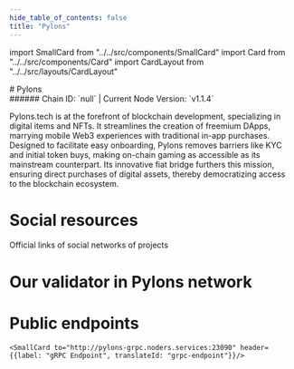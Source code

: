 ```yaml
---
hide_table_of_contents: false
title: "Pylons"
---
```


import SmallCard from "../../src/components/SmallCard"
import Card from "../../src/components/Card"
import CardLayout from "../../src/layouts/CardLayout"

<div class="h1-with-icon icon-pylons">
# Pylons
</div>
###### Chain ID: `null` | Current Node Version: `v1.1.4`


Pylons.tech is at the forefront of blockchain development, specializing in digital items and NFTs. It streamlines the creation of freemium DApps, marrying mobile Web3 experiences with traditional in-app purchases. Designed to facilitate easy onboarding, Pylons removes barriers like KYC and initial token buys, making on-chain gaming as accessible as its mainstream counterpart. Its innovative fiat bridge furthers this mission, ensuring direct purchases of digital assets, thereby democratizing access to the blockchain ecosystem.

# Social resources
Official links of social networks of projects

<CardLayout autoFitEnabled={false}>
    <SmallCard to="https://www.pylons.tech/home/" header={{label: "Website", translateId: "social-telegram"}} iconPath="img/website-icon.svg"/>
    <SmallCard to="https://github.com/Pylons-tech/pylons" header={{label: "GitHub", translateId: "social-telegram"}} iconPath="img/github-icon.svg"/>
    <SmallCard to="https://discord.gg/pylons" header={{label: "Discord", translateId: "social-telegram"}} iconPath="img/discord-icon.svg"/>
    <SmallCard to="https://twitter.com/pylonstech" header={{label: "X", translateId: "social-telegram"}} iconPath="img/x-icon.svg"/>
    
</CardLayout>

# Our validator in Pylons network

<CardLayout autoFitEnabled={true}>
    <Card
        to="https://pylons.explorers.guru/validator/pylovaloper1yc06qqa99vz50jrh64fctt0gvjj7pp7n7029c7"
        header={{
            label: "[NODERS]TEAM",
            translateId: "development-setup",
        }}
        body={{
            label: "Trusted blockchain validator",
        }}
        iconPath="img/kotlin-icon.svg"
    />
</CardLayout>

# Public endpoints 

<CardLayout autoFitEnabled={true}>
    <SmallCard to="https://pylons-rpc.noders.services" header={{label: "RPC Endpoint", translateId: "rpc-endpoint"}}/>
    <SmallCard to="https://pylons-api.noders.services" header={{label: "API Endpoint", translateId: "api-endpoint"}}/>
    
    <SmallCard to="http://pylons-grpc.noders.services:23090" header={{label: "gRPC Endpoint", translateId: "grpc-endpoint"}}/>
</CardLayout>


